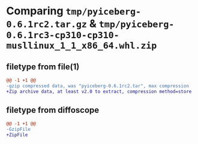 # Comparing `tmp/pyiceberg-0.6.1rc2.tar.gz` & `tmp/pyiceberg-0.6.1rc3-cp310-cp310-musllinux_1_1_x86_64.whl.zip`

## filetype from file(1)

```diff
@@ -1 +1 @@
-gzip compressed data, was "pyiceberg-0.6.1rc2.tar", max compression
+Zip archive data, at least v2.0 to extract, compression method=store
```

## filetype from diffoscope

```diff
@@ -1 +1 @@
-GzipFile
+ZipFile
```

